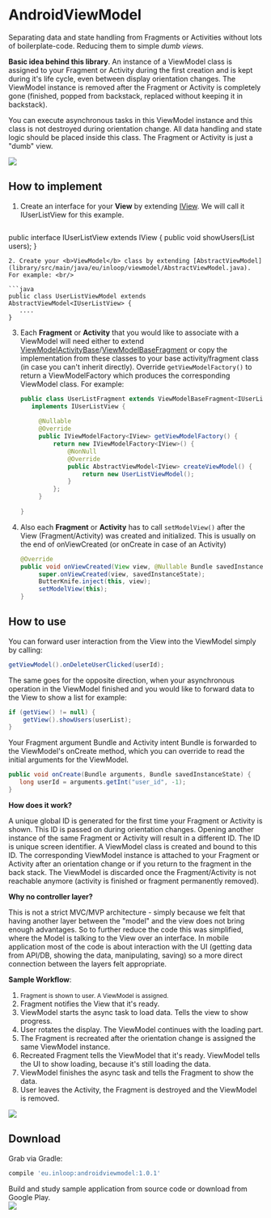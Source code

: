 AndroidViewModel
================

Separating data and state handling from Fragments or Activities without lots of boilerplate-code. Reducing them to simple <i>dumb views</i>.

<b>Basic idea behind this library</b>.
An instance of a ViewModel class is assigned to your Fragment or Activity during the first creation and is kept during it's life cycle, even between display orientation changes. The ViewModel instance is removed after the Fragment or Activity is completely gone (finished, popped from backstack, replaced without keeping it in backstack).

You can execute asynchronous tasks in this ViewModel instance and this class is not destroyed during orientation change. All data handling and state logic should be placed inside this class. The Fragment or Activity is just a "dumb" view.

![](website/static/viewmodel_architecture.png)

How to implement
--------

1. Create an interface for your <b>View</b> by extending [IView](library/src/main/java/eu/inloop/viewmodel/IView.java). We will call it IUserListView for this example.

   ```java
   
  public interface IUserListView extends IView {
      public void showUsers(List<User> users);
  }
   ```
2. Create your <b>ViewModel</b> class by extending [AbstractViewModel](library/src/main/java/eu/inloop/viewmodel/AbstractViewModel.java). For example: <br/>

   ```java
   public class UserListViewModel extends AbstractViewModel<IUserListView> {
      ....
   }
   ```
3. Each <b>Fragment</b> or <b>Activity</b> that you would like to associate with a ViewModel will need either to extend [ViewModelActivityBase](library/src/main/java/eu/inloop/viewmodel/base/ViewModelBaseActivity.java)/[ViewModelBaseFragment](library/src/main/java/eu/inloop/viewmodel/base/ViewModelBaseFragment.java) or copy the implementation from these classes to your base activity/fragment class (in case you can't inherit directly). Override ```getViewModelFactory()``` to return a ViewModelFactory which produces the corresponding ViewModel class. For example: <br/>
  
   ```java
   public class UserListFragment extends ViewModelBaseFragment<IUserListView, UserListViewModel> 
      implements IUserListView {
      
        @Nullable
        @Override
        public IViewModelFactory<IView> getViewModelFactory() {
            return new IViewModelFactory<IView>() {
                @NonNull
                @Override
                public AbstractViewModel<IView> createViewModel() {
                    return new UserListViewModel();
                }
            };
        }
      
   }
   ```

4. Also each <b>Fragment</b> or <b>Activity</b> has to call ```setModelView()``` after the View (Fragment/Activity) was created and initialized. This is usually on the end of onViewCreated (or onCreate in case of an Activity) <br/>
  
   ```java
   @Override
   public void onViewCreated(View view, @Nullable Bundle savedInstanceState) {
        super.onViewCreated(view, savedInstanceState);
        ButterKnife.inject(this, view);
        setModelView(this);
   }
   ```  
  
How to use
--------

You can forward user interaction from the View into the ViewModel simply by calling:

  ```java
  getViewModel().onDeleteUserClicked(userId);
  ```
  
The same goes for the opposite direction, when your asynchronous operation in the ViewModel finished and you would like to forward data to the View to show a list for example:

  ```java
  if (getView() != null) {
      getView().showUsers(userList);
  }
  ```

Your Fragment argument Bundle and Activity intent Bundle is forwarded to the ViewModel's onCreate method, which you can override to read the initial arguments for the ViewModel.

   ```java 
   public void onCreate(Bundle arguments, Bundle savedInstanceState) {
      long userId = arguments.getInt("user_id", -1);
   }
   ``` 

<b>How does it work?</b>

A unique global ID is generated for the first time your Fragment or Activity is shown. This ID is passed on during orientation changes. Opening another instance of the same Fragment or Activity will result in a different ID. The ID is unique screen identifier. A ViewModel class is created and bound to this ID. The corresponding ViewModel instance is attached to your Fragment or Activity after an orientation change or if you return to the fragment in the back stack.
The ViewModel is discarded once the Fragment/Activity is not reachable anymore (activity is finished or fragment permanently removed).

<b>Why no controller layer?</b>

This is not a strict MVC/MVP architecture - simply because we felt that having another layer between the "model" and the view does not bring enough advantages. So to further reduce the code this was simplified, where the Model is talking to the View over an interface. In mobile application most of the code is about interaction with the UI (getting data from API/DB, showing the data, manipulating, saving) so a more direct connection between the layers felt appropriate. 

<b>Sample Workflow</b>:

1. <small>Fragment is shown to user. A ViewModel is assigned.</small>
2. Fragment notifies the View that it's ready. 
3. ViewModel starts the async task to load data. Tells the view to show progress.
4. User rotates the display. The ViewModel continues with the loading part.
5. The Fragment is recreated after the orientation change is assigned the same ViewModel instance.
6. Recreated Fragment tells the ViewModel that it's ready. ViewModel tells the UI to show loading, because it's still loading the data.
7. ViewModel finishes the async task and tells the Fragment to show the data.
8. User leaves the Activity, the Fragment is destroyed and the ViewModel is removed.

[![](website/static/lifecycle_thumb.png)](website/static/lifecycle.png)


Download
--------

Grab via Gradle:
```groovy
compile 'eu.inloop:androidviewmodel:1.0.1'
```

Build and study sample application from source code or download from Google Play.<br/>
[![](website/static/google_play.png)](https://play.google.com/store/apps/details?id=eu.inloop.viewmodel.sample)
